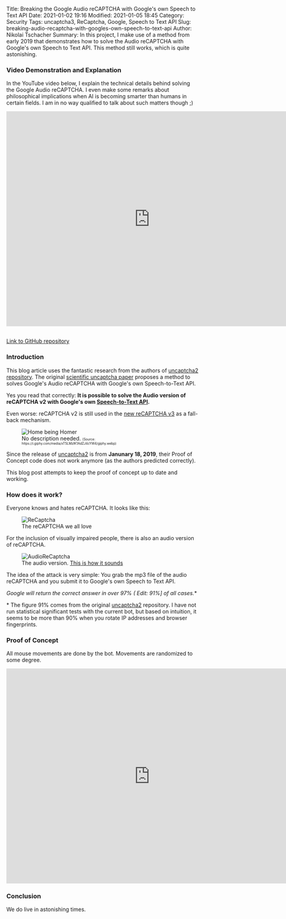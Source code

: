Title: Breaking the Google Audio reCAPTCHA with Google's own Speech to Text API
Date: 2021-01-02 19:16
Modified: 2021-01-05 18:45
Category: Security
Tags: uncaptcha3, ReCaptcha, Google, Speech to Text API
Slug: breaking-audio-recaptcha-with-googles-own-speech-to-text-api
Author: Nikolai Tschacher
Summary: In this project, I make use of a method from early 2019 that demonstrates how to solve the Audio reCAPTCHA with Google's own Speech to Text API. This method still works, which is quite astonishing.

### Video Demonstration and Explanation

In the YouTube video below, I explain the technical details behind solving the Google Audio reCAPTCHA. I even make some remarks about philosophical implications when AI is becoming smarter than humans in certain fields. I am in no way qualified to talk about such matters though ;)

<div class="embed-youtube" style="margin-bottom: 30px">
    <iframe width="750" height="563" src="https://www.youtube.com/embed/1kBmbEwJpYo" frameborder="0" allow="accelerometer; autoplay; clipboard-write; encrypted-media; gyroscope; picture-in-picture" allowfullscreen></iframe>
</div>

<div><a class="btn" style="width: 240px" href="https://github.com/NikolaiT/uncaptcha3">Link to GitHub repository</a></div>

### Introduction

This blog article uses the fantastic research from the authors of [uncaptcha2 repository](https://github.com/ecthros/uncaptcha2). The original [scientific uncaptcha paper](https://uncaptcha.cs.umd.edu/papers/uncaptcha_woot17.pdf) proposes a method to solves Google's Audio reCAPTCHA with Google's own Speech-to-Text API.

Yes you read that correctly: **It is possible to solve the Audio version of reCAPTCHA v2 with Google's own [Speech-to-Text API](https://cloud.google.com/speech-to-text).**

Even worse: reCAPTCHA v2 is still used in the [new reCAPTCHA v3](https://developers.google.com/recaptcha/docs/v3) as a fall-back mechanism.

<figure>
    <img class="smallimg" src="{static}/images/homer.webp" alt="Home being Homer" />
    <figcaption>No description needed. <span style="font-size: 60%">(Source: https://i.giphy.com/media/xT5LMzIK1AdZJ4cYW4/giphy.webp)</span></figcaption>
</figure>

Since the release of [uncaptcha2](https://github.com/ecthros/uncaptcha2) is from **Janunary 18, 2019**,
their Proof of Concept code does not work anymore (as the authors predicted correctly).

This blog post attempts to keep the proof of concept up to date and working.

### How does it work?

Everyone knows and hates reCAPTCHA. It looks like this:

<figure>
    <img class="smallimg" src="{static}/images/ReCaptcha.png" alt="ReCaptcha" />
    <figcaption>The reCAPTCHA we all love</figcaption>
</figure>

For the inclusion of visually impaired people, there is also an audio version of reCAPTCHA.

<figure>
    <img class="smallimg" src="{static}/images/AudioReCaptcha.png" alt="AudioReCaptcha" />
    <figcaption>The audio version. <a href="{static}/images/audioReCaptcha.mp3">This is how it sounds</a></figcaption>
</figure>

The idea of the attack is very simple: You grab the mp3 file of the audio reCAPTCHA and you submit it to Google's own Speech to Text API.

**Google will return the correct answer in over 97% (* Edit: 91%] of all cases.**

\* The figure 91% comes from the original [uncaptcha2](https://github.com/ecthros/uncaptcha2) repository. I have not run statistical significant tests with the current bot, but based on intuition, it seems to be more than 90% when you rotate IP addresses and browser fingerprints.

### Proof of Concept

All mouse movements are done by the bot. Movements are randomized to some degree.

<div class="embed-youtube">
    <iframe width="750" height="563" src="https://www.youtube.com/embed/xh145UIeN9M" frameborder="0" allow="accelerometer; autoplay; clipboard-write; encrypted-media; gyroscope; picture-in-picture" allowfullscreen></iframe>
</div>

### Conclusion

We do live in astonishing times.